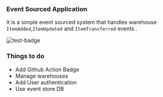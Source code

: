 ### Event Sourced Application
It is a simple event sourced system that handles warehouse `ItemAdded`,`ItemUpdated` and `ItemTransferred` events .

![test-badge](https://github.com/ujwaldhakal/event-sourced-nestjs/workflows/test/badge.svg)

### Things to do
- Add Github Action Badge
- Manage warehouses
- Add User authentication
- Use event store DB 